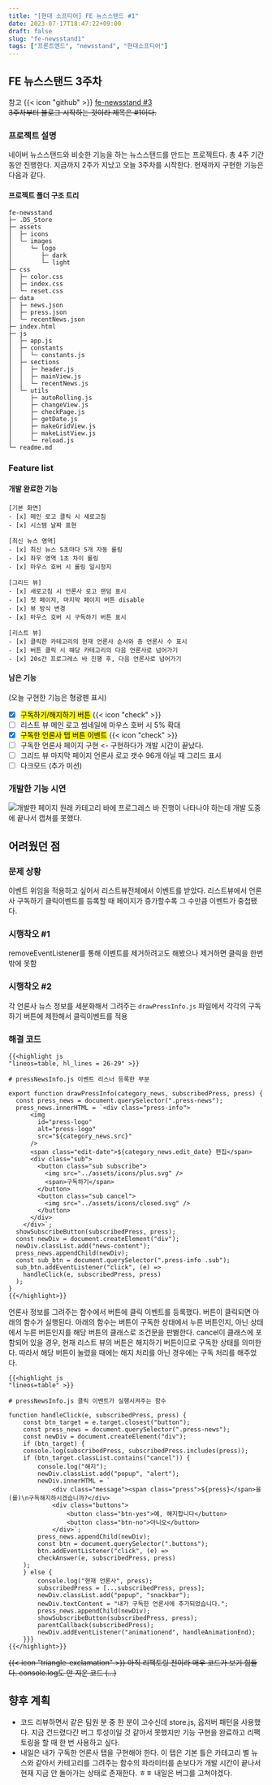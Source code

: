```yaml
---
title: "[현대 소프티어] FE 뉴스스탠드 #1"
date: 2023-07-17T18:47:22+09:00
draft: false
slug: "fe-newsstand1"
tags: ["프론트엔드", "newsstand", "현대소프티어"]
---
```


## FE 뉴스스탠드 3주차

참고 {{< icon "github" >}} [fe-newsstand #3](https://github.com/softeerbootcamp-2nd/fe-newsstand/pull/80)  
~~3주차부터 블로그 시작하는 것이라 제목은 #1이다.~~

### 프로젝트 설명

네이버 뉴스스탠드와 비슷한 기능을 하는 뉴스스탠드를 만드는 프로젝트다.
총 4주 기간동안 진행한다. 지금까지 2주가 지났고 오늘 3주차를 시작한다.
현재까지 구현한 기능은 다음과 같다.

#### 프로젝트 폴더 구조 트리

```
fe-newsstand
├─ .DS_Store
├─ assets
│  ├─ icons
│  └─ images
│     └─ logo
│        ├─ dark
│        └─ light
├─ css
│  ├─ color.css
│  ├─ index.css
│  └─ reset.css
├─ data
│  ├─ news.json
│  ├─ press.json
│  └─ recentNews.json
├─ index.html
├─ js
│  ├─ app.js
│  ├─ constants
│  │  └─ constants.js
│  ├─ sections
│  │  ├─ header.js
│  │  ├─ mainView.js
│  │  └─ recentNews.js
│  └─ utils
│     ├─ autoRolling.js
│     ├─ changeView.js
│     ├─ checkPage.js
│     ├─ getDate.js
│     ├─ makeGridView.js
│     ├─ makeListView.js
│     └─ reload.js
└─ readme.md

```

### Feature list

#### 개발 완료한 기능

```
[기본 화면]
- [x] 메인 로고 클릭 시 새로고침
- [x] 시스템 날짜 표현

[최신 뉴스 영역]
- [x] 최신 뉴스 5초마다 5개 자동 롤링
- [x] 좌우 영역 1초 차이 롤링
- [x] 마우스 호버 시 롤링 일시정지

[그리드 뷰]
- [x] 새로고침 시 언론사 로고 랜덤 표시
- [x] 첫 페이지, 마지막 페이지 버튼 disable
- [x] 뷰 방식 변경
- [x] 마우스 호버 시 구독하기 버튼 표시

[리스트 뷰]
- [x] 클릭한 카테고리의 현재 언론사 순서와 총 언론사 수 표시
- [x] 버튼 클릭 시 해당 카테고리의 다음 언론사로 넘어가기
- [x] 20s간 프로그레스 바 진행 후, 다음 언론사로 넘어가기

```

#### 남은 기능

(오늘 구현한 기능은 형광펜 표시)

- [x] <mark>구독하기/해지하기 버튼</mark> {{< icon "check" >}}
- [ ] 리스트 뷰 메인 로고 썸네일에 마우스 호버 시 5% 확대
- [x] <mark>구독한 언론사 탭 버튼 이벤트</mark> {{< icon "check" >}}
- [ ] 구독한 언론사 페이지 구현 <- 구현하다가 개발 시간이 끝났다.
- [ ] 그리드 뷰 마지막 페이지 언론사 로고 갯수 96개 아닐 때 그리드 표시
- [ ] 다크모드 (추가 미션)

### 개발한 기능 시연

![개발한 페이지](img/fe-newsstand1.png)
원래 카테고리 바에 프로그레스 바 진행이 나타나야 하는데 개발 도중에 끝나서 캡쳐를 못했다.

## 어려웠던 점

### 문제 상황

이벤트 위임을 적용하고 싶어서 리스트뷰전체에서 이벤트를 받았다.
리스트뷰에서 언론사 구독하기 클릭이벤트를 등록할 때 페이지가 증가할수록 그 수만큼 이벤트가 중첩됐다.

### 시행착오 #1

removeEventListener를 통해 이벤트를 제거하려고도 해봤으나 제거하면 클릭을 한번밖에 못함

### 시행착오 #2

각 언론사 뉴스 정보를 세분화해서 그려주는 `drawPressInfo.js` 파일에서 각각의 구독하기 버튼에 제한해서 클릭이벤트를 적용

### 해결 코드

```
{{<highlight js
"lineos=table, hl_lines = 26-29" >}}

# pressNewsInfo.js 이벤트 리스너 등록한 부분

export function drawPressInfo(category_news, subscribedPress, press) {
  const press_news = document.querySelector(".press-news");
  press_news.innerHTML = `<div class="press-info">
      <img
        id="press-logo"
        alt="press-logo"
        src="${category_news.src}"
      />
      <span class="edit-date">${category_news.edit_date} 편집</span>
      <div class="sub">
        <button class="sub subscribe">
          <img src="../assets/icons/plus.svg" />
          <span>구독하기</span>
        </button>
        <button class="sub cancel">
          <img src="../assets/icons/closed.svg" />
        </button>
      </div>
    </div>`;
  showSubscribeButton(subscribedPress, press);
  const newDiv = document.createElement("div");
  newDiv.classList.add("news-content");
  press_news.appendChild(newDiv);
  const sub_btn = document.querySelector(".press-info .sub");
  sub_btn.addEventListener("click", (e) =>
    handleClick(e, subscribedPress, press)
  );
}
{{</highlight>}}
```

언론사 정보를 그려주는 함수에서 버튼에 클릭 이벤트를 등록했다. 버튼이 클릭되면 아래의 함수가 실행된다. 아래의 함수는 버튼이 구독한 상태에서 누른 버튼인지, 아닌 상태에서 누른 버튼인지를 해당 버튼의 클래스로 조건문을 판볋한다. cancel이 클래스에 포함되어 있을 경우, 현재 리스트 뷰의 버튼은 해지하기 버튼이므로 구독한 상태를 의미한다. 따라서 해당 버튼이 눌렸을 때에는 해지 처리를 아닌 경우에는 구독 처리를 해주었다.

```
{{<highlight js
"lineos=table" >}}

# pressNewsInfo.js 클릭 이벤트가 실행시켜주는 함수

function handleClick(e, subscribedPress, press) {
    const btn_target = e.target.closest("button");
    const press_news = document.querySelector(".press-news");
    const newDiv = document.createElement("div");
    if (btn_target) {
    console.log(subscribedPress, subscribedPress.includes(press));
    if (btn_target.classList.contains("cancel")) {
        console.log("해지");
        newDiv.classList.add("popup", "alert");
        newDiv.innerHTML = `
            <div class="message"><span class="press">${press}</span>을(를)\n구독해지하시겠습니까?</div>
            <div class="buttons">
                <button class="btn-yes">예, 해지합니다</button>
                <button class="btn-no">아니오</button>
            </div>`;
        press_news.appendChild(newDiv);
        const btn = document.querySelector(".buttons");
        btn.addEventListener("click", (e) =>
        checkAnswer(e, subscribedPress, press)
    );
    } else {
        console.log("현재 언론사", press);
        subscribedPress = [...subscribedPress, press];
        newDiv.classList.add("popup", "snackbar");
        newDiv.textContent = "내가 구독한 언론사에 추가되었습니다.";
        press_news.appendChild(newDiv);
        showSubscribeButton(subscribedPress, press);
        parentCallback(subscribedPress);
        newDiv.addEventListener("animationend", handleAnimationEnd);
    }}}
{{</highlight>}}
```

~~{{< icon "triangle-exclamation" >}} 아직 리팩토링 전이라 매우 코드가 보기 힘들다. console.log도 안 지운 코드 (...)~~

## 향후 계획

- 코드 리뷰하면서 같은 팀원 분 중 한 분이 고수신데 store.js, 옵저버 패턴을 사용했다. 지금 건드렸다간 버그 투성이일 것 같아서 못했지만 기능 구현을 완료하고 리팩토링을 할 때 한 번 사용하고 싶다.
- 내일은 내가 구독한 언론사 탭을 구현해야 한다. 이 탭은 기본 틀은 카테고리 별 뉴스와 같아서 카테고리를 그려주는 함수의 파라미터를 손보다가 개발 시간이 끝나서 현재 지금 안 돌아가는 상태로 존재한다. ㅎㅎ 내일은 버그를 고쳐야겠다.
